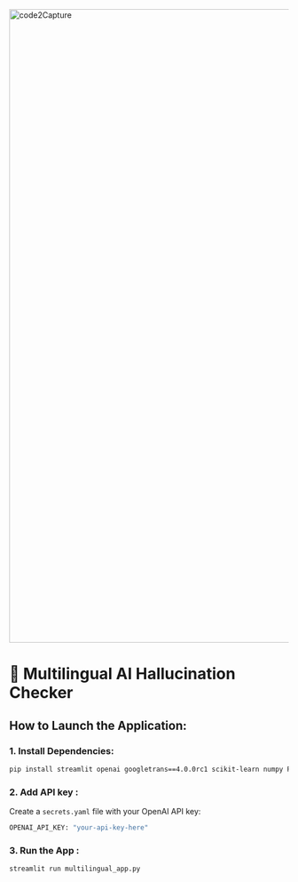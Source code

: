 
<img width="1140" alt="code2Capture" src="https://github.com/user-attachments/assets/f30df2e4-2852-4bb7-92a7-da92807dd90e" />

# 🎈 Multilingual AI Hallucination Checker

## How to Launch the Application:

### 1. Install Dependencies:
```bash
pip install streamlit openai googletrans==4.0.0rc1 scikit-learn numpy PyYAML
```
### 2. Add API key :
Create a `secrets.yaml` file with your OpenAI API key:

```bash
OPENAI_API_KEY: "your-api-key-here"
```
### 3. Run the App :

```bash
streamlit run multilingual_app.py
```
